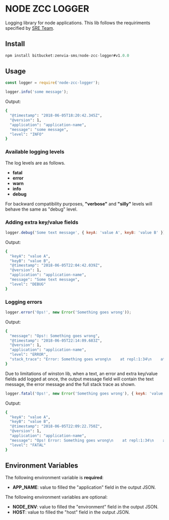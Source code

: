 # NODE ZCC LOGGER #

Logging library for node applications. This lib follows the requiriments specified by
[SRE Team](https://sites.google.com/bewireless.com.br/sre/logs).

## Install ##

```js
npm install bitbucket:zenvia-sms/node-zcc-logger#v1.0.0
```

## Usage ##

```js
const logger = require('node-zcc-logger');

logger.info('some message');
```

Output:
```bash
{
  "@timestamp": "2018-06-05T18:20:42.345Z",
  "@version": 1,
  "application": "application-name",
  "message": "some message",
  "level": "INFO"
}
```

### Available logging levels

The log levels are as follows.

- **fatal**
- **error**
- **warn**
- **info**
- **debug**

For backward compatibility purposes, **"verbose"** and **"silly"** levels will behave the same as "debug" level.


### Adding extra key/value fields ###

```js
logger.debug('Some text message', { keyA: 'value A', keyB: 'value B' });
```

Output:
```bash
{
  "keyA": "value A",
  "keyB": "value B",
  "@timestamp": "2018-06-05T22:04:42.039Z",
  "@version": 1,
  "application": "application-name",
  "message": "Some text message",
  "level": "DEBUG"
}
```

### Logging errors ###

```js
logger.error('Ops!', new Error('Something goes wrong'));
```

Output:
```bash
{
  "message": "Ops!: Something goes wrong",
  "@timestamp": "2018-06-05T22:14:09.683Z",
  "@version": 1,
  "application": "application-name",
  "level": "ERROR",
  "stack_trace": "Error: Something goes wrong\n    at repl:1:34\n    at Script.runInThisContext (vm.js:91:20)\n    at REPLServer.defaultEval (repl.js:317:29)\n    at bound (domain.js:396:14)\n    at REPLServer.runBound [as eval] (domain.js:409:12)\n    at REPLServer.onLine (repl.js:615:10)\n    at REPLServer.emit (events.js:187:15)\n    at REPLServer.EventEmitter.emit (domain.js:442:20)\n    at REPLServer.Interface._onLine (readline.js:290:10)\n    at REPLServer.Interface._line (readline.js:638:8)"
}
```

Due to limitations of winston lib, when a text, an error and extra key/value fields add logged at once, the output message field will contain the text message, the error message and the full stack trace as shown.

```js
logger.fatal('Ops!', new Error('Something goes wrong'), { keyA: 'value A', keyB: 'value B' });
```

Output:
```bash
{
  "keyA": "value A",
  "keyB": "value B",
  "@timestamp": "2018-06-05T22:09:22.750Z",
  "@version": 1,
  "application": "application-name",
  "message": "Ops! Error: Something goes wrong\n    at repl:1:34\n    at Script.runInThisContext (vm.js:91:20)\n    at REPLServer.defaultEval (repl.js:317:29)\n    at bound (domain.js:396:14)\n    at REPLServer.runBound [as eval] (domain.js:409:12)\n    at REPLServer.onLine (repl.js:615:10)\n    at REPLServer.emit (events.js:187:15)\n    at REPLServer.EventEmitter.emit (domain.js:442:20)\n    at REPLServer.Interface._onLine (readline.js:290:10)\n    at REPLServer.Interface._line (readline.js:638:8)",
  "level": "FATAL"
}
```

## Environment Variables ##

The following environment variable is **required**:

- **APP_NAME**: value to filled the "application" field in the output JSON.

The following environment variables are optional:

- **NODE_ENV**: value to filled the "environment" field in the output JSON.
- **HOST**: value to filled the "host" field in the output JSON.

